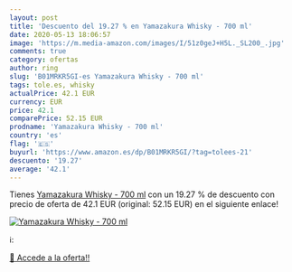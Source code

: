 ```yaml
---
layout: post
title: 'Descuento del 19.27 % en Yamazakura Whisky - 700 ml'
date: 2020-05-13 18:06:57
image: 'https://m.media-amazon.com/images/I/51z0geJ+H5L._SL200_.jpg'
comments: true
category: ofertas
author: ring
slug: 'B01MRKR5GI-es Yamazakura Whisky - 700 ml'
tags: tole.es, whisky
actualPrice: 42.1 EUR
currency: EUR
price: 42.1
comparePrice: 52.15 EUR
prodname: 'Yamazakura Whisky - 700 ml'
country: 'es'
flag: '🇪🇸'
buyurl: 'https://www.amazon.es/dp/B01MRKR5GI/?tag=tolees-21'
descuento: '19.27'
average: '42.1'
---
```


Tienes [Yamazakura Whisky - 700 ml](https://www.amazon.es/dp/B01MRKR5GI/?tag=tolees-21) con un 19.27 % de descuento con precio de oferta de 42.1 EUR (original: 52.15 EUR) en el siguiente enlace!

[![Yamazakura Whisky - 700 ml](https://m.media-amazon.com/images/I/51z0geJ+H5L._SL200_.jpg)](https://www.amazon.es/dp/B01MRKR5GI/?tag=tolees-21)

ℹ️:


[🛒 Accede a la oferta!!](https://www.amazon.es/dp/B01MRKR5GI/?tag=tolees-21)
